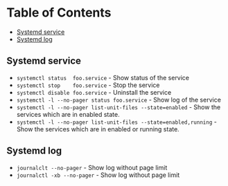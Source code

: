 # Table of Contents
- [Systemd service](#service)
- [Systemd log](#log)

<a name="service"></a>
## Systemd service
- `systemctl status  foo.service` - Show status of the service
- `systemctl stop    foo.service` - Stop the service
- `systemctl disable foo.service` - Uninstall the service
- `systemctl -l --no-pager status foo.service` - Show log of the service
- `systemctl -l --no-pager list-unit-files --state=enabled` - Show the services which are in enabled state.
- `systemctl -l --no-pager list-unit-files --state=enabled,running` - Show the services which are in enabled or running state.

<a name="log"></a>
## Systemd log
- `journalclt --no-pager` - Show log without page limit
- `journalctl -xb --no-pager` - Show log without page limit
